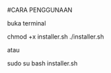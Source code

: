 #CARA PENGGUNAAN

buka terminal

chmod +x installer.sh
./installer.sh

atau 

sudo su
bash installer.sh
